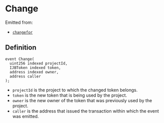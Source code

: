 # Change

Emitted from:

* [`changefor`](../write/changefor.md)

## Definition

```solidity
event Change(
  uint256 indexed projectId,
  IJBToken indexed token,
  address indexed owner,
  address caller
);
```

* `projectId` is the project to which the changed token belongs.
* `token` is the new token that is being used by the project.
* `owner` is the new owner of the token that was previously used by the project.
* `caller` is the address that issued the transaction within which the event was emitted.
